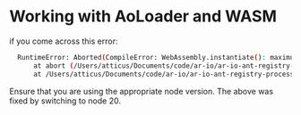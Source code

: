 # Working with AoLoader and WASM

if you come across this error:

```sh
  RuntimeError: Aborted(CompileError: WebAssembly.instantiate(): maximum memory size (262144 pages) is larger than implementation limit (65536) @+5948)
      at abort (/Users/atticus/Documents/code/ar-io/ar-io-ant-registry-process/node_modules/@permaweb/ao-loader/dist/index.cjs:12071:19)
      at /Users/atticus/Documents/code/ar-io/ar-io-ant-registry-process/node_modules/@permaweb/ao-loader/dist/index.cjs:12132:13
```

Ensure that you are using the appropriate node version. The above was fixed by
switching to node 20.
